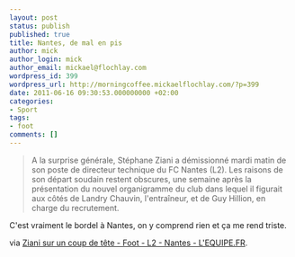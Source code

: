 ```yaml
---
layout: post
status: publish
published: true
title: Nantes, de mal en pis
author: mick
author_login: mick
author_email: mickael@flochlay.com
wordpress_id: 399
wordpress_url: http://morningcoffee.mickaelflochlay.com/?p=399
date: 2011-06-16 09:30:53.000000000 +02:00
categories:
- Sport
tags:
- foot
comments: []
---
```

<blockquote>A la surprise générale, Stéphane Ziani a démissionné mardi matin de son poste de directeur technique du FC Nantes (L2). Les raisons de son départ soudain restent obscures, une semaine après la présentation du nouvel organigramme du club dans lequel il figurait aux côtés de Landry Chauvin, l'entraîneur, et de Guy Hillion, en charge du recrutement.</blockquote>
C'est vraiment le bordel à Nantes, on y comprend rien et ça me rend triste.

via <a href="http://www.lequipe.fr/Football/breves2011/20110615_092244_ziani-sur-un-coup-de-tete.html">Ziani sur un coup de tête - Foot - L2 - Nantes - L'EQUIPE.FR</a>.
